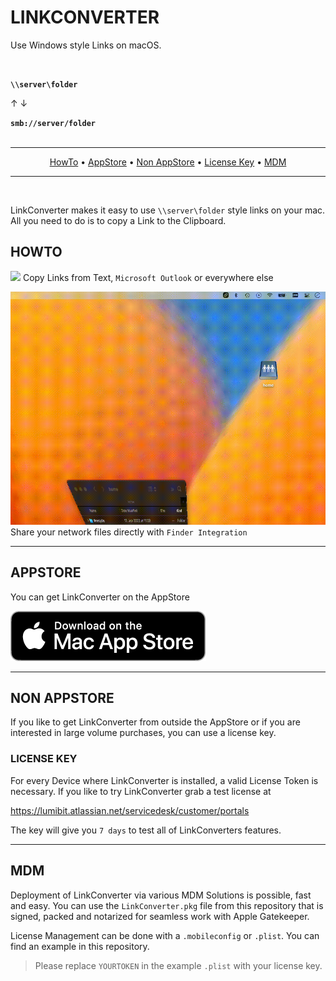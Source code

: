 # LINKCONVERTER
Use Windows style Links on macOS.  

<br />  

**`\\server\folder`**  

↑  ↓  

**`smb://server/folder`**  
<br />

<hr>
<p align="center">
    <a href="##HOWTO">HowTo</a> • 
    <a href="##APPSTORE">AppStore</a> • 
    <a href="##NON APPSTORE">Non AppStore</a> • 
    <a href="###LICENSE KEY">License Key</a> • 
    <a href="##MDM">MDM</a>
    <!-- <a href="#EULA">Eula</a> -->
</p>
<hr />
<br />

LinkConverter makes it easy to use `\\server\folder` style links on your mac. All you need to do is to copy a Link to the Clipboard.

## HOWTO
![](assets/howto1.gif)
Copy Links from Text, `Microsoft Outlook` or everywhere else

![](assets/howto2.gif)
Share your network files directly with `Finder Integration`

---
## APPSTORE

You can get LinkConverter on the AppStore

[![](assets/appstore.png)](https://apps.apple.com/de/app/linkconverter/id1604758881)

---
## NON APPSTORE

If you like to get LinkConverter from outside the AppStore or if you are interested in large volume purchases, you can use a license key.  

### LICENSE KEY

For every Device where LinkConverter is installed, a valid License Token is necessary. If you like to try LinkConverter grab a test license at

https://lumibit.atlassian.net/servicedesk/customer/portals

The key will give you `7 days` to test all of LinkConverters features.

---
## MDM

Deployment of LinkConverter via various MDM Solutions is possible, fast and easy.
You can use the `LinkConverter.pkg` file from this repository that is signed, packed and notarized for seamless work with Apple Gatekeeper.

License Management can be done with a `.mobileconfig` or `.plist`. You can find an example in this repository.

> Please replace `YOURTOKEN` in the example `.plist` with your license key.



